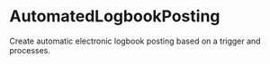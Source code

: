 # AutomatedLogbookPosting
Create automatic electronic logbook posting based on a trigger and processes. 
